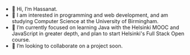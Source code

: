 - 👋 Hi, I’m Hassanat.
- 👀 I am interested in programming and web development, and am studying Computer Science at the University of Birmingham.
- 🌱 I’m currently focused on learning Java with the Helsinki MOOC and JavaScript in greater depth, and plan to start Helsinki's Full Stack Open course.
- 💞️ I’m looking to collaborate on a project soon.

  
<!---
HassanatC/HassanatC is a ✨ special ✨ repository because its `README.md` (this file) appears on your GitHub profile.
You can click the Preview link to take a look at your changes.
--->
